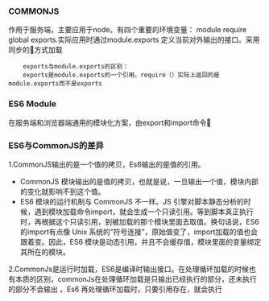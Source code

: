 ### COMMONJS
作用于服务端，主要应用于node。有四个重要的环境变量：
module require global  exports.实际应用时通过module.exports 定义当前对外输出的接口。采用同步的方式加载

        exports与module.exports的区别：
        exports是module.exports的一个引用。require（）实际上返回的是module.exports而不是exports

### ES6 Module
在服务端和浏览器端通用的模块化方案，由export和import命令

### ES6与CommonJS的差异
1.CommonJS输出的是一个值的拷贝，Es6输出的是值的引用。
 * CommonJS 模块输出的是值的拷贝，也就是说，一旦输出一个值，模块内部的变化就影响不到这个值。
* ES6 模块的运行机制与 CommonJS 不一样。JS 引擎对脚本静态分析的时候，遇到模块加载命令import，就会生成一个只读引用。等到脚本真正执行时，再根据这个只读引用，到被加载的那个模块里面去取值。换句话说，ES6 的import有点像 Unix 系统的“符号连接”，原始值变了，import加载的值也会跟着变。因此，ES6 模块是动态引用，并且不会缓存值，模块里面的变量绑定其所在的模块。


2.CommonJs是运行时加载，ES6是编译时输出接口。在处理循环加载的时候也有本质的区别，commonJs在处理循环加载是只输出已经执行的部分，还未执行的部分不会输出
。Es6 再处理循环加载时，只要引用存在，就会执行

